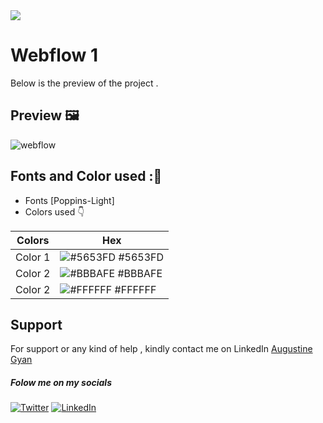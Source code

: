 <img src="https://img.shields.io/badge/Landing%20Pages-Beginner%20Friendly-blue">

# Webflow 1
Below is the preview of the project .


## Preview :framed_picture:


![webflow](https://user-images.githubusercontent.com/43218009/178891240-a7aa2fd6-9315-4abf-8cf0-f1fe32175da3.PNG)

## Fonts and Color used ::art:
- Fonts [Poppins-Light]
- Colors used :point_down:



| Colors             | Hex                                                                |
| ----------------- | ------------------------------------------------------------------ |
|  Color 1| ![#5653FD](https://via.placeholder.com/10/5653FD?text=+) #5653FD |
|  Color 2| ![#BBBAFE](https://via.placeholder.com/10/BBBAFE?text=+) #BBBAFE |
|  Color 2| ![#FFFFFF](https://via.placeholder.com/10/FFFFFF?text=+) #FFFFFF |



## Support

For support or any kind of help , kindly contact me on LinkedIn [Augustine Gyan](https://www.linkedin.com/in/augustinegyan/) 

##### Folow me on my socials
<a href="https://www.twitter.com/AugustineGyan7" target="_blank"><img src="https://img.shields.io/badge/Twitter-%230077B5.svg?&style=flat-square&logo=twitter&logoColor=white" alt="Twitter"></a>
<a href="https://www.linkedin.com/in/augustinegyan/" target="_blank"><img src="https://img.shields.io/badge/LinkedIn-%230077B5.svg?&style=flat-square&logo=linkedin&logoColor=white" alt="LinkedIn"></a>

